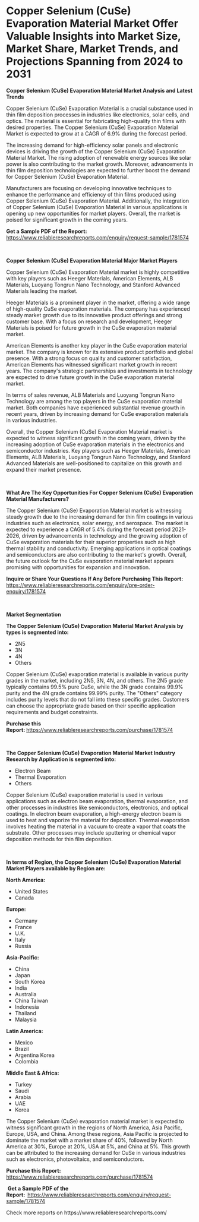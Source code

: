 <p><h1>Copper Selenium (CuSe) Evaporation Material Market Offer Valuable Insights into Market Size, Market Share, Market Trends, and Projections Spanning from 2024 to 2031</h1></p><p><strong>Copper Selenium (CuSe) Evaporation Material Market Analysis and Latest Trends</strong></p>
<p><p>Copper Selenium (CuSe) Evaporation Material is a crucial substance used in thin film deposition processes in industries like electronics, solar cells, and optics. The material is essential for fabricating high-quality thin films with desired properties. The Copper Selenium (CuSe) Evaporation Material Market is expected to grow at a CAGR of 6.9% during the forecast period. </p><p>The increasing demand for high-efficiency solar panels and electronic devices is driving the growth of the Copper Selenium (CuSe) Evaporation Material Market. The rising adoption of renewable energy sources like solar power is also contributing to the market growth. Moreover, advancements in thin film deposition technologies are expected to further boost the demand for Copper Selenium (CuSe) Evaporation Material.</p><p>Manufacturers are focusing on developing innovative techniques to enhance the performance and efficiency of thin films produced using Copper Selenium (CuSe) Evaporation Material. Additionally, the integration of Copper Selenium (CuSe) Evaporation Material in various applications is opening up new opportunities for market players. Overall, the market is poised for significant growth in the coming years.</p></p>
<p><strong>Get a Sample PDF of the Report:&nbsp;</strong> <a href="https://www.reliableresearchreports.com/enquiry/request-sample/1781574">https://www.reliableresearchreports.com/enquiry/request-sample/1781574</a></p>
<p>&nbsp;</p>
<p><strong>Copper Selenium (CuSe) Evaporation Material Major Market Players</strong></p>
<p><p>Copper Selenium (CuSe) Evaporation Material market is highly competitive with key players such as Heeger Materials, American Elements, ALB Materials, Luoyang Tongrun Nano Technology, and Stanford Advanced Materials leading the market. </p><p>Heeger Materials is a prominent player in the market, offering a wide range of high-quality CuSe evaporation materials. The company has experienced steady market growth due to its innovative product offerings and strong customer base. With a focus on research and development, Heeger Materials is poised for future growth in the CuSe evaporation material market.</p><p>American Elements is another key player in the CuSe evaporation material market. The company is known for its extensive product portfolio and global presence. With a strong focus on quality and customer satisfaction, American Elements has witnessed significant market growth in recent years. The company's strategic partnerships and investments in technology are expected to drive future growth in the CuSe evaporation material market.</p><p>In terms of sales revenue, ALB Materials and Luoyang Tongrun Nano Technology are among the top players in the CuSe evaporation material market. Both companies have experienced substantial revenue growth in recent years, driven by increasing demand for CuSe evaporation materials in various industries.</p><p>Overall, the Copper Selenium (CuSe) Evaporation Material market is expected to witness significant growth in the coming years, driven by the increasing adoption of CuSe evaporation materials in the electronics and semiconductor industries. Key players such as Heeger Materials, American Elements, ALB Materials, Luoyang Tongrun Nano Technology, and Stanford Advanced Materials are well-positioned to capitalize on this growth and expand their market presence.</p></p>
<p>&nbsp;</p>
<p><strong>What Are The Key Opportunities For Copper Selenium (CuSe) Evaporation Material Manufacturers?</strong></p>
<p><p>The Copper Selenium (CuSe) Evaporation Material market is witnessing steady growth due to the increasing demand for thin film coatings in various industries such as electronics, solar energy, and aerospace. The market is expected to experience a CAGR of 5.4% during the forecast period 2021-2026, driven by advancements in technology and the growing adoption of CuSe evaporation materials for their superior properties such as high thermal stability and conductivity. Emerging applications in optical coatings and semiconductors are also contributing to the market's growth. Overall, the future outlook for the CuSe evaporation material market appears promising with opportunities for expansion and innovation.</p></p>
<p><strong>Inquire or Share Your Questions If Any Before Purchasing This Report:</strong> <a href="https://www.reliableresearchreports.com/enquiry/pre-order-enquiry/1781574">https://www.reliableresearchreports.com/enquiry/pre-order-enquiry/1781574</a></p>
<p>&nbsp;</p>
<p><strong>Market Segmentation</strong></p>
<p><strong>The Copper Selenium (CuSe) Evaporation Material Market Analysis by types is segmented into:</strong></p>
<p><ul><li>2N5</li><li>3N</li><li>4N</li><li>Others</li></ul></p>
<p><p>Copper Selenium (CuSe) evaporation material is available in various purity grades in the market, including 2N5, 3N, 4N, and others. The 2N5 grade typically contains 99.5% pure CuSe, while the 3N grade contains 99.9% purity and the 4N grade contains 99.99% purity. The "Others" category includes purity levels that do not fall into these specific grades. Customers can choose the appropriate grade based on their specific application requirements and budget constraints.</p></p>
<p><strong>Purchase this Report:&nbsp;</strong><a href="https://www.reliableresearchreports.com/purchase/1781574">https://www.reliableresearchreports.com/purchase/1781574</a></p>
<p>&nbsp;</p>
<p><strong>The Copper Selenium (CuSe) Evaporation Material Market Industry Research by Application is segmented into:</strong></p>
<p><ul><li>Electron Beam</li><li>Thermal Evaporation</li><li>Others</li></ul></p>
<p><p>Copper Selenium (CuSe) evaporation material is used in various applications such as electron beam evaporation, thermal evaporation, and other processes in industries like semiconductors, electronics, and optical coatings. In electron beam evaporation, a high-energy electron beam is used to heat and vaporize the material for deposition. Thermal evaporation involves heating the material in a vacuum to create a vapor that coats the substrate. Other processes may include sputtering or chemical vapor deposition methods for thin film deposition.</p></p>
<p>&nbsp;</p>
<p><strong>In terms of Region, the Copper Selenium (CuSe) Evaporation Material Market Players available by Region are:</strong></p>
<p>
    <p> <strong> North America: </strong>
        <ul>
            <li>United States</li>
            <li>Canada</li>
        </ul>
        </p> 
    <p> <strong> Europe: </strong>
        <ul>
            <li>Germany</li>
            <li>France</li>
            <li>U.K.</li>
            <li>Italy</li>
            <li>Russia</li>
        </ul>
        </p> 
    <p> <strong> Asia-Pacific: </strong>
        <ul>
            <li>China</li>
            <li>Japan</li>
            <li>South Korea</li>
            <li>India</li>
            <li>Australia</li>
            <li>China Taiwan</li>
            <li>Indonesia</li>
            <li>Thailand</li>
            <li>Malaysia</li>
        </ul>
        </p> 
    <p> <strong> Latin America: </strong>
        <ul>
            <li>Mexico</li>
            <li>Brazil</li>
            <li>Argentina Korea</li>
            <li>Colombia</li>
        </ul>
        </p> 
    <p> <strong> Middle East & Africa: </strong>
        <ul>
            <li>Turkey</li>
            <li>Saudi</li>
            <li>Arabia</li>
            <li>UAE</li>
            <li>Korea</li>
        </ul>
    </p>
    </p>
<p><p>The Copper Selenium (CuSe) evaporation material market is expected to witness significant growth in the regions of North America, Asia Pacific, Europe, USA, and China. Among these regions, Asia Pacific is projected to dominate the market with a market share of 40%, followed by North America at 30%, Europe at 20%, USA at 5%, and China at 5%. This growth can be attributed to the increasing demand for CuSe in various industries such as electronics, photovoltaics, and semiconductors.</p></p>
<p><strong>Purchase this Report: </strong><a href="https://www.reliableresearchreports.com/purchase/1781574">https://www.reliableresearchreports.com/purchase/1781574</a></p>
<p>&nbsp;<strong>Get a Sample PDF of the Report:&nbsp;&nbsp;</strong><a href="https://www.reliableresearchreports.com/enquiry/request-sample/1781574">https://www.reliableresearchreports.com/enquiry/request-sample/1781574</a></p>
<p><strong></strong></p>
<p>Check more reports on https://www.reliableresearchreports.com/</p>
